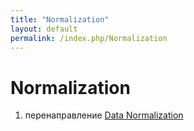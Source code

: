 ```yaml
---
title: "Normalization"
layout: default
permalink: /index.php/Normalization
---
```


# Normalization

1. перенаправление [Data Normalization](Data_Normalization)